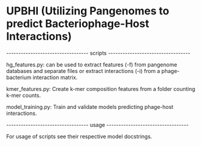 # UPBHI (Utilizing Pangenomes to predict Bacteriophage-Host Interactions)

---------------------------------- scripts ----------------------------------

hg_features.py: can be used to extract features (-f) from pangenome databases and separate files or extract interactions (-i) from a phage-bacterium interaction matrix.

kmer_features.py: Create k-mer composition features from a folder counting k-mer counts.

model_training.py: Train and validate models predicting phage-host interactions.



---------------------------------- usage ----------------------------------

For usage of scripts see their respective model docstrings.


